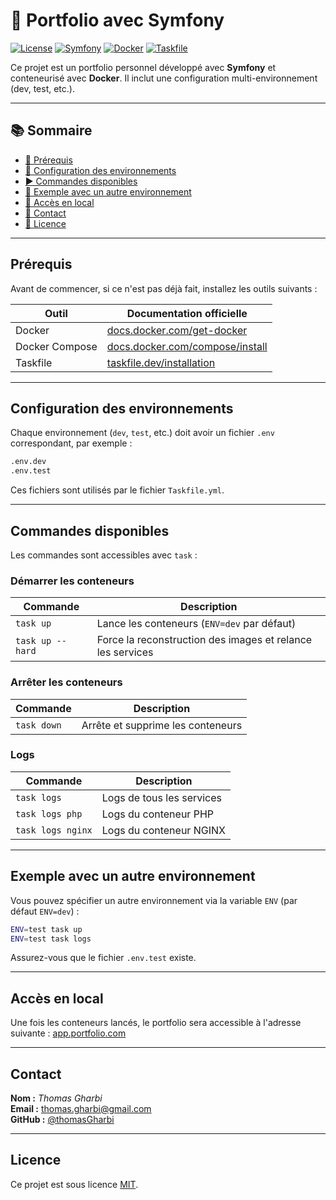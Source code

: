 # 🚀 Portfolio avec Symfony

[![License](https://img.shields.io/badge/license-MIT-blue.svg)](https://mit-license.org/)
[![Symfony](https://img.shields.io/badge/Symfony-7.3-000000?logo=symfony&logoColor=white)](https://symfony.com/)
[![Docker](https://img.shields.io/badge/Docker-ready-blue?logo=docker)](https://www.docker.com/)
[![Taskfile](https://img.shields.io/badge/Taskfile-supported-blueviolet)](https://taskfile.dev)

Ce projet est un portfolio personnel développé avec **Symfony** et conteneurisé avec **Docker**. Il inclut une configuration multi-environnement (dev, test, etc.).

---

## 📚 Sommaire

- [🔧 Prérequis](#prérequis)
- [📁 Configuration des environnements](#configuration-des-environnements)
- [▶️ Commandes disponibles](#commandes-disponibles)
- [🌱 Exemple avec un autre environnement](#exemple-avec-un-autre-environnement)
- [👀 Accès en local](#accès-en-local)
- [👤 Contact](#contact)
- [📝 Licence](#licence)

---

## Prérequis

Avant de commencer, si ce n'est pas déjà fait, installez les outils suivants :

| Outil           | Documentation officielle                               |
|----------------|--------------------------------------------------------|
| Docker         | [docs.docker.com/get-docker](https://docs.docker.com/get-docker/) |
| Docker Compose | [docs.docker.com/compose/install](https://docs.docker.com/compose/install/) |
| Taskfile       | [taskfile.dev/installation](https://taskfile.dev/installation/) |

---

## Configuration des environnements

Chaque environnement (`dev`, `test`, etc.) doit avoir un fichier `.env` correspondant, par exemple :

```bash
.env.dev
.env.test
```

Ces fichiers sont utilisés par le fichier `Taskfile.yml`.

---

## Commandes disponibles

Les commandes sont accessibles avec `task` :

### Démarrer les conteneurs

| Commande             | Description                                               |
|----------------------|-----------------------------------------------------------|
| `task up`            | Lance les conteneurs (`ENV=dev` par défaut)               |
| `task up -- hard`    | Force la reconstruction des images et relance les services |

### Arrêter les conteneurs

| Commande     | Description                                  |
|--------------|----------------------------------------------|
| `task down`  | Arrête et supprime les conteneurs            |

### Logs

| Commande            | Description                                |
|---------------------|--------------------------------------------|
| `task logs`         | Logs de tous les services                  |
| `task logs php`     | Logs du conteneur PHP                      |
| `task logs nginx`   | Logs du conteneur NGINX                    |

---

## Exemple avec un autre environnement

Vous pouvez spécifier un autre environnement via la variable `ENV` (par défaut `ENV=dev`) :

```bash
ENV=test task up
ENV=test task logs
```

Assurez-vous que le fichier `.env.test` existe.

---

## Accès en local

Une fois les conteneurs lancés, le portfolio sera accessible à l'adresse suivante : [app.portfolio.com](http://app.portfolio.com/)

---

## Contact

**Nom :** _Thomas Gharbi_   
**Email :** [thomas.gharbi@gmail.com](mailto:thomas.gharbi@gmail.com)  
**GitHub :** [@thomasGharbi](https://github.com/thomasGharbi)

---

## Licence

Ce projet est sous licence [MIT](https://mit-license.org/).
